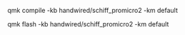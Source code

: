 qmk compile -kb handwired/schiff_promicro2 -km default

qmk flash -kb handwired/schiff_promicro2 -km default 